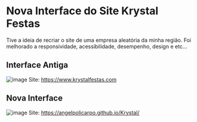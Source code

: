 # Nova Interface do Site Krystal Festas
  Tive a ideia de recriar o site de uma empresa aleatória da minha região. Foi melhorado a responsividade, acessibilidade, desempenho, design e etc...
## Interface Antiga
![image](https://github.com/AngelPolicarpo/Krystal/assets/102557147/a026f7bd-53ff-4939-8e2b-0ac75bf7a796)
Site: https://www.krystalfestas.com
## Nova Interface
![image](https://github.com/AngelPolicarpo/Krystal/assets/102557147/0c4b6186-2757-45bb-991f-91d1712b13c6)
Site: https://angelpolicarpo.github.io/Krystal/

